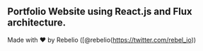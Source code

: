 ## Portfolio Website using React.js and Flux architecture. 


Made with ♥ by Rebelio ([@rebelio(https://twitter.com/rebel_io))
